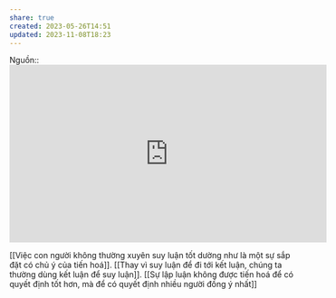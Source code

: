 ```yaml
---
share: true
created: 2023-05-26T14:51
updated: 2023-11-08T18:23
---
```

Nguồn:: <iframe width="560" height="315" src="https://www.youtube.com/embed/_ArVh3Cj9rw?start=454" title="YouTube video player" frameborder="0" allow="accelerometer; autoplay; clipboard-write; encrypted-media; gyroscope; picture-in-picture; web-share" allowfullscreen></iframe>

[[Việc con người không thường xuyên suy luận tốt dường như là một sự sắp đặt có chủ ý của tiến hoá]]. [[Thay vì suy luận để đi tới kết luận, chúng ta thường dùng kết luận để suy luận]]. [[Sự lập luận không được tiến hoá để có quyết định tốt hơn, mà để có quyết định nhiều người đồng ý nhất]]
